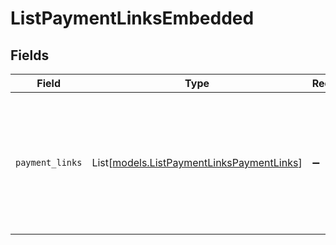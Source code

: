 # ListPaymentLinksEmbedded


## Fields

| Field                                                                                                                                                            | Type                                                                                                                                                             | Required                                                                                                                                                         | Description                                                                                                                                                      |
| ---------------------------------------------------------------------------------------------------------------------------------------------------------------- | ---------------------------------------------------------------------------------------------------------------------------------------------------------------- | ---------------------------------------------------------------------------------------------------------------------------------------------------------------- | ---------------------------------------------------------------------------------------------------------------------------------------------------------------- |
| `payment_links`                                                                                                                                                  | List[[models.ListPaymentLinksPaymentLinks](../models/listpaymentlinkspaymentlinks.md)]                                                                           | :heavy_minus_sign:                                                                                                                                               | An array of payment link objects. For a complete reference of the payment link object, refer to the [Get payment link endpoint](get-payment-link) documentation. |